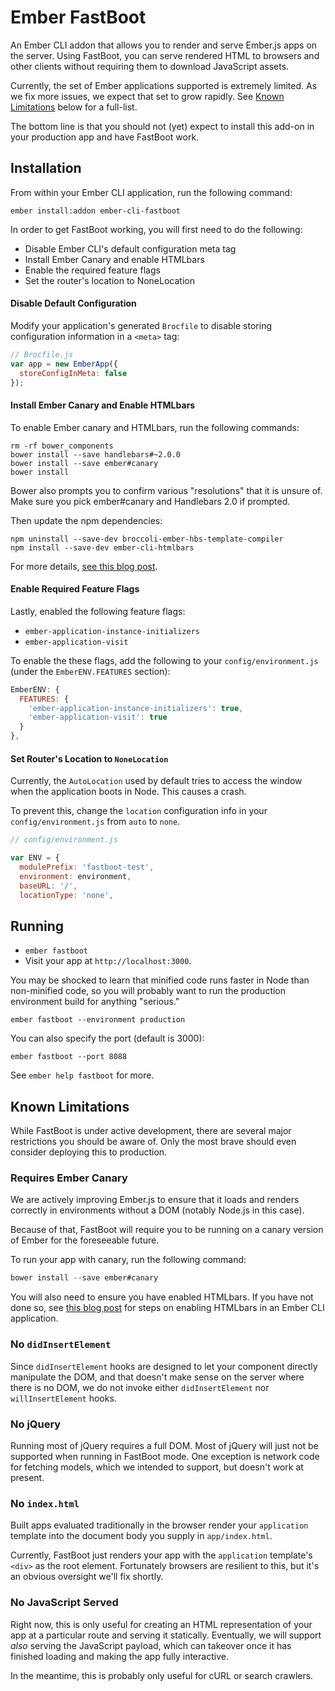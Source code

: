 # Ember FastBoot

An Ember CLI addon that allows you to render and serve Ember.js apps on
the server. Using FastBoot, you can serve rendered HTML to browsers and
other clients without requiring them to download JavaScript assets.

Currently, the set of Ember applications supported is extremely limited.
As we fix more issues, we expect that set to grow rapidly. See [Known
Limitations](#known-limitations) below for a full-list.

The bottom line is that you should not (yet) expect to install this add-on in
your production app and have FastBoot work.

## Installation

From within your Ember CLI application, run the following command:

```
ember install:addon ember-cli-fastboot
```

In order to get FastBoot working, you will first need to do the
following:

* Disable Ember CLI's default configuration meta tag
* Install Ember Canary and enable HTMLbars
* Enable the required feature flags
* Set the router's location to NoneLocation

#### Disable Default Configuration

Modify your application's generated `Brocfile` to disable storing
configuration information in a `<meta>` tag:

```js
// Brocfile.js
var app = new EmberApp({
  storeConfigInMeta: false
});
```

#### Install Ember Canary and Enable HTMLbars

To enable Ember canary and HTMLbars, run the following commands:

```
rm -rf bower_components
bower install --save handlebars#~2.0.0
bower install --save ember#canary
bower install
```

Bower also prompts you to confirm various "resolutions" that it is
unsure of. Make sure you pick ember#canary and Handlebars 2.0 if
prompted.

Then update the npm dependencies:

```
npm uninstall --save-dev broccoli-ember-hbs-template-compiler
npm install --save-dev ember-cli-htmlbars
```

For more details, [see this blog
post](http://reefpoints.dockyard.com/2014/11/30/htmlbars_calling_all_testers.html).

#### Enable Required Feature Flags

Lastly, enabled the following feature flags:

* `ember-application-instance-initializers`
* `ember-application-visit`

To enable the these flags, add the following to your
`config/environment.js` (under the `EmberENV.FEATURES` section):

```js
EmberENV: {
  FEATURES: {
    'ember-application-instance-initializers': true,
    'ember-application-visit': true
  }
},
```

#### Set Router's Location to `NoneLocation`

Currently, the `AutoLocation` used by default tries to access the window
when the application boots in Node. This causes a crash.

To prevent this, change the `location` configuration info in your
`config/environment.js` from `auto` to `none`.

```js
// config/environment.js

var ENV = {
  modulePrefix: 'fastboot-test',
  environment: environment,
  baseURL: '/',
  locationType: 'none',
```

## Running

* `ember fastboot`
* Visit your app at `http://localhost:3000`.

You may be shocked to learn that minified code runs faster in Node than
non-minified code, so you will probably want to run the production
environment build for anything "serious."

```
ember fastboot --environment production
```

You can also specify the port (default is 3000):

```
ember fastboot --port 8088
```

See `ember help fastboot` for more.

## Known Limitations

While FastBoot is under active development, there are several major
restrictions you should be aware of. Only the most brave should even
consider deploying this to production.

### Requires Ember Canary

We are actively improving Ember.js to ensure that it loads and renders
correctly in environments without a DOM (notably Node.js in this case).

Because of that, FastBoot will require you to be running on a canary
version of Ember for the foreseeable future.

To run your app with canary, run the following command:

```js
bower install --save ember#canary
```

You will also need to ensure you have enabled HTMLbars. If you have not
done so, see [this blog post](http://reefpoints.dockyard.com/2014/11/30/htmlbars_calling_all_testers.html)
for steps on enabling HTMLbars in an Ember CLI application.

### No `didInsertElement`

Since `didInsertElement` hooks are designed to let your component
directly manipulate the DOM, and that doesn't make sense on the server
where there is no DOM, we do not invoke either `didInsertElement` nor
`willInsertElement` hooks.

### No jQuery

Running most of jQuery requires a full DOM. Most of jQuery will just not be
supported when running in FastBoot mode. One exception is network code for
fetching models, which we intended to support, but doesn't work at
present.

### No `index.html`

Built apps evaluated traditionally in the browser render your
`application` template into the document body you supply in
`app/index.html`.

Currently, FastBoot just renders your app with the `application`
template's `<div>` as the root element. Fortunately browsers are
resilient to this, but it's an obvious oversight we'll fix shortly.

### No JavaScript Served

Right now, this is only useful for creating an HTML representation of
your app at a particular route and serving it statically. Eventually, we
will support *also* serving the JavaScript payload, which can takeover
once it has finished loading and making the app fully interactive.

In the meantime, this is probably only useful for cURL or search
crawlers.
